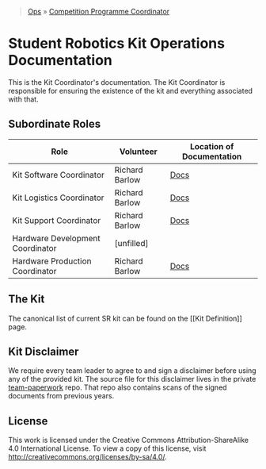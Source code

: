 > [Ops](https://bitbucket.org/srobo/ops-manual/wiki/Home) » [Competition Programme Coordinator](https://bitbucket.org/rspanton/sr-comp-programme/wiki/Home)

# Student Robotics Kit Operations Documentation

This is the Kit Coordinator's documentation. The Kit Coordinator is responsible for ensuring the existence of the kit and everything associated with that.

## Subordinate Roles

Role  |   Volunteer   |   Location of Documentation
------|---------------|----------------------------
Kit Software Coordinator | Richard Barlow | [Docs](https://bitbucket.org/richardbarlow/sr-kit-sw-coord/wiki/Home)
Kit Logistics Coordinator | Richard Barlow | [Docs](https://www.gitbook.com/read/book/srobo/student-robotics-kit-logistics)
Kit Support Coordinator | Richard Barlow | [Docs](https://bitbucket.org/richardbarlow/sr-kit-support-coord/wiki/Home)
Hardware Development Coordinator | [unfilled] |
Hardware Production Coordinator | Richard Barlow | [Docs](https://bitbucket.org/richardbarlow/sr-hw-prod-coord/wiki/Home)

## The Kit

The canonical list of current SR kit can be found on the [[Kit Definition]] page.

## Kit Disclaimer

We require every team leader to agree to and sign a disclaimer before using any of the provided kit. The source file for this disclaimer lives in the private [team-paperwork](https://bitbucket.org/srobo/team-paperwork) repo. That repo also contains scans of the signed documents from previous years.

## License
This work is licensed under the Creative Commons Attribution-ShareAlike 4.0 International License. To view a copy of this license, visit http://creativecommons.org/licenses/by-sa/4.0/.